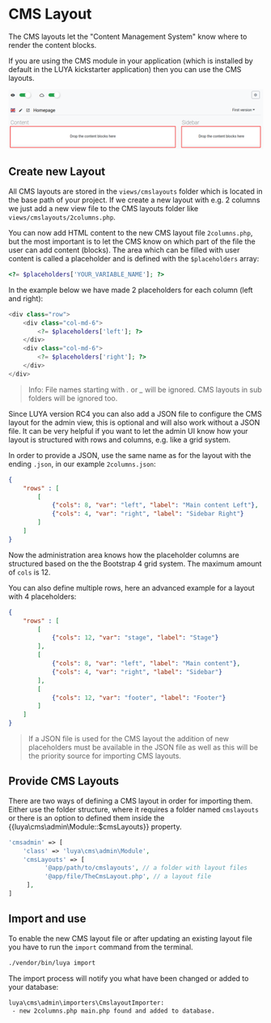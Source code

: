 # CMS Layout

The CMS layouts let the "Content Management System" know where to render the content blocks.

If you are using the CMS module in your application (which is installed by default in the LUYA kickstarter application) then you can use the CMS layouts.

![CMS Layouts](https://raw.githubusercontent.com/luyadev/luya/master/docs/guide/img/cmslayouts.png "CMS Layouts")

## Create new Layout

All CMS layouts are stored in the `views/cmslayouts` folder which is located in the base path of your project. If we create a new layout with e.g. 2 columns we just add a new view file to the CMS layouts folder like `views/cmslayouts/2columns.php`.

You can now add HTML content to the new CMS layout file `2columns.php`, but the most important is to let the CMS know on which part of the file the user can add content (blocks). The area which can be filled with user content is called a placeholder and is defined with the `$placeholders` array:

```php
<?= $placeholders['YOUR_VARIABLE_NAME']; ?>
```

In the example below we have made 2 placeholders for each column (left and right):

```php
<div class="row">
    <div class="col-md-6">
        <?= $placeholders['left']; ?>
    </div>
    <div class="col-md-6">
        <?= $placeholders['right']; ?>
    </div>
</div>
```

> Info: File names starting with *.* or *_* will be ignored. CMS layouts in sub folders will be ignored too.

Since LUYA version RC4 you can also add a JSON file to configure the CMS layout for the admin view, this is optional and will also work without a JSON file. It can be very helpful if you want to let the admin UI know how your layout is structured with rows and columns, e.g. like a grid system.

In order to provide a JSON, use the same name as for the layout with the ending `.json`, in our example `2columns.json`:

```json
{
    "rows" : [
        [
            {"cols": 8, "var": "left", "label": "Main content Left"},
            {"cols": 4, "var": "right", "label": "Sidebar Right"}
        ]
    ]
}
```

Now the administration area knows how the placeholder columns are structured based on the the Bootstrap 4 grid system. The maximum amount of `cols` is 12.

You can also define multiple rows, here an advanced example for a layout with 4 placeholders:

```json
{
    "rows" : [
        [
            {"cols": 12, "var": "stage", "label": "Stage"}
        ],
        [
            {"cols": 8, "var": "left", "label": "Main content"},
            {"cols": 4, "var": "right", "label": "Sidebar"}
        ],
        [
            {"cols": 12, "var": "footer", "label": "Footer"}
        ]
    ]
}
```

> If a JSON file is used for the CMS layout the addition of new placeholders must be available in the JSON file as well as this will be the priority source for importing CMS layouts.

## Provide CMS Layouts

There are two ways of defining a CMS layout in order for importing them. Either use the folder structure, where it requires a folder named `cmslayouts` or there is an option to defined them inside the {{luya\cms\admin\Module::$cmsLayouts}} property.

```php
'cmsadmin' => [
    'class' => 'luya\cms\admin\Module',
    'cmsLayouts' => [
          '@app/path/to/cmslayouts', // a folder with layout files
          '@app/file/TheCmsLayout.php', // a layout file
     ],
]
```

## Import and use

To enable the new CMS layout file or after updating an existing layout file you have to run the `import` command from the terminal.

```sh
./vendor/bin/luya import
```

The import process will notify you what have been changed or added to your database:

```
luya\cms\admin\importers\CmslayoutImporter:
 - new 2columns.php main.php found and added to database.
```
